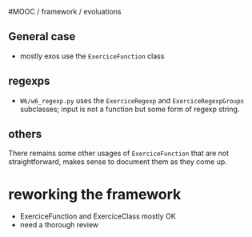 #MOOC / framework / evoluations

## General case 

* mostly exos use the `ExerciceFunction` class

## regexps

* `W6/w6_regexp.py` uses the `ExerciceRegexp` and `ExerciceRegexpGroups` subclasses; input is not a function but some form of regexp string.

## others

There remains some other usages of `ExerciceFunction` that are not straightforward, makes sense to document them as they come up.

# reworking the framework

* ExerciceFunction and ExerciceClass mostly OK
* need a thorough review

